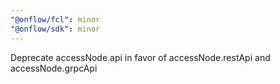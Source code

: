 ```yaml
---
"@onflow/fcl": minor
"@onflow/sdk": minor
---
```


Deprecate accessNode.api in favor of accessNode.restApi and accessNode.grpcApi
